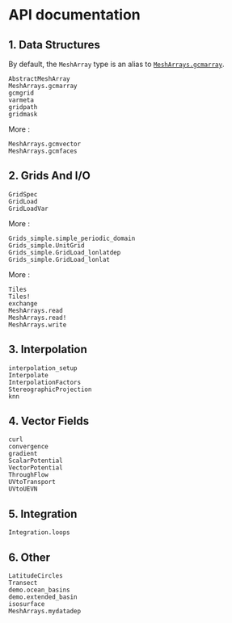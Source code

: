 # API documentation

## 1. Data Structures 

By default, the `MeshArray` type is an alias to [`MeshArrays.gcmarray`](@ref).

```@docs
AbstractMeshArray
MeshArrays.gcmarray
gcmgrid
varmeta
gridpath
gridmask
```

More : 

```@docs
MeshArrays.gcmvector
MeshArrays.gcmfaces
```

## 2. Grids And I/O

```@docs
GridSpec
GridLoad
GridLoadVar
```

More :

```
Grids_simple.simple_periodic_domain
Grids_simple.UnitGrid
Grids_simple.GridLoad_lonlatdep
Grids_simple.GridLoad_lonlat
```

More : 

```@docs
Tiles
Tiles!
exchange
MeshArrays.read
MeshArrays.read!
MeshArrays.write
```

## 3. Interpolation

```@docs
interpolation_setup
Interpolate
InterpolationFactors
StereographicProjection
knn
```

## 4. Vector Fields

```@docs
curl
convergence
gradient
ScalarPotential
VectorPotential
ThroughFlow
UVtoTransport
UVtoUEVN
```

## 5. Integration

```@docs
Integration.loops
```

## 6. Other

```@docs
LatitudeCircles
Transect
demo.ocean_basins
demo.extended_basin
isosurface
MeshArrays.mydatadep
```
